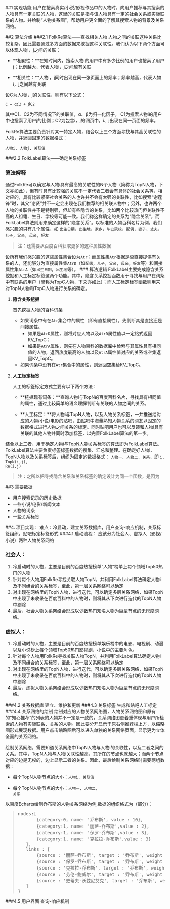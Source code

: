 ##1 实现功能
用户在搜索真实/小说/影视作品中的人物时，向用户推荐与其搜索的人物具有一定关联的人物，这里的关联是指与该人物具有一定的社会关系或实际联系的人物。并绘制“人物关系图”，帮助用户更全面的了解其搜索人物的背景及关系网络。
	
##2 算法介绍
###2.1 FolkRe算法——查找相关人物
人物之间的关联这种关系比较复杂，因此需要通过多方面的数据来挖掘这种关联性。我们认为以下两个方面可以体现人物i，j之间的关联：

- **相似性：**在短时间内，搜索人物i的用户中有多少比例的用户也搜索了用户j；比例越大，代表人物i，j之间越有关联

- **相关性：**人物i，j同时出现在同一张页面上的频率；频率越高，代表人物i，j之间越有关联


设C为人物i，j的关联性，则有以下公式：

<code>C = α*C1 + β*C2</code> 

其中C1、C2为不同情况下的关联值，α、β为归一化因子。
C1为搜索人物i的用户中也搜索了用户j的比例；C2为包含i，j的网页中，i、j出现在同一页面的频率。

FolkRe算法主要负责针对某一特定人物，结合以上三个方面寻找与其高关联性的人物，并返回固定的数据格式：

<code>人物i, 人物j, 关联值</code>

###2.2 FolkLabel算法——确定关系标签
### 算法解释
通过FolkRe可以确定与人物i具有最高的关联性的N个人物（简称为TopN人物，下文亦如此），但有时具有比较强的关联不一定代表二者会有具体的社会关系等，相对应的，具有比较紧密社会关系的人也许并不会有太强的关联性，比如搜索“谢霆锋”时，其父“谢贤”并不一定会出现在我们推荐的相关联人物中；另外，也许两个人物的关联性并不是特别强，但却有些隐含的关系，比如两个比较热门但关联性不高的人祖籍、生日、学校等可能一致。我们称这样确定的关系为“隐含关系”，而FolkLabel算法则用来确定这样的“隐含关系”。以标准的人物百科名片为例，我们感兴趣的只有几个属性，如 <code>出生日期</code>，<code>出生地</code>，<code>家乡</code>，<code>毕业院校</code>，<code>配偶</code>，<code>妻子</code>，<code>丈夫</code>，<code>儿子</code>，<code>父亲</code>，<code>母亲</code>，<code>好友</code>
<blockquote>
<p>注：还需要从百度百科获取更多的这种属性数据</p>
</blockquote>
设所有我们感兴趣的这些属性集合设为<code>Atr</code>；而属性集<code>Atr</code>根据是否直接提供有关系的人，还能够分为直接属性集<code>AtrD</code>（如<code>配偶</code>，<code>儿子</code>，<code>父亲</code>，<code>母亲</code>，<code>好友</code>等）和间接属性集<code>AtrA</code>（如<code>出生日期</code>，<code>出生地</code>等）。
### 算法逻辑
FolkLabel主要完成隐含关系挖掘和人工标定标签这两个功能。其中，隐含关系挖掘函数用于寻找与用户在词条中有联系的用户（简称为TopC人物，下文亦如此）；而人工标定标签函数则用来对TopN人物和TopC人物进行关系的确定。

1. **隐含关系挖掘**

	首先挖掘人物i的百科词条
	- 如果词条中有在<code>Atr</code>集合中的属性（即有直接属性），先判断其是直接还是间接属性。
		- 如果是<code>AtrD</code>属性，则将对应人物以及<code>AtrD</code>属性值以一定格式返回KV_TopC；
		- 如果是<code>AtrA</code>属性，则先在人物百科的数据库中检索与其属性具有相同值的人物，返回热度最高的人物以及<code>AtrA</code>属性值对应的关系或空集返回KV_TopC。
	- 如果词条中没有在<code>Atr</code>集合中的属性，则返回空集给KV_TopC。

2. **人工标定标签**
	
	人工的标签标定方式主要有以下两个方法：

	- **挖掘现有词条：**查询人物i与TopN的百度百科名片，寻找具有相同值的属性，通过比较简单的语义理解判断有关联的人物之间的关系。

	- **人工标定：**将人物i与TopN人物，以及人物关系标签，一并推送给对应的人物/小说/电影的贴吧，由贴吧中海量熟知人物关系的网友以固定的数据格式进行人物之间关系的标定。同时贴吧用户也可以反馈和人物i具有关联的其他人物并同时添加标签，以完善FolkLabel算法的第一步。

结合以上二者，用于确定人物i与TopN人物关系标签的算法即为FolkLabel算法。FolkLabel算法主要负责标签标签数据的搜集、汇总和整理。在确定好人物i、TopN人物以及关系标签后，组织为固定的数据格式：
<code>人物一, 人物二, 关系</code>，即 <code>i, TopN(i,j), Re(i,j)</code>
<blockquote>
<p>注：之所以把寻找隐含关系和关系标签的确定设计为同一个函数，是因为</p>
</blockquote>

##3 需要数据
* 用户搜索记录的历史数据
* 一些小说/电影/新闻文本
* 人物的词条
* 一些关系标签
		
##4. 项目实现：
难点：冷启动，建立关系数据库，用户查询-响应机制，关系标签组织，贴吧标定标签形式
###4.1 启动流程：
应该分为社会人、虚拟人（影视/小说）两种人物关系网络
### 社会人：
1. 冷启动时的人物，主要是目前的百度热搜榜单“人物”榜单上每个领域Top50热门的人物
2. 针对每个人物用FolkRe寻找关联人物TopN，并利用FolkLabel算法确定人物i及不同组合的关系标签，至此，第一层关系网络可以确定
3. 对出现在网络里的TopN人物，进行迭代，可以确定多层关系网络，如果TopN中出现了未收录在百度百科中的人物时，则将其从下次进行迭代的TopN人物中剔除
4. 最后，社会人物关系网络会形成以少数热门知名人物为巨型节点的无尺度网络。
### 虚拟人：
1. 冷启动时的人物，主要是目前的百度热搜榜单娱乐榜中的电影、电视剧、动漫以及小说榜上每个领域Top50热门影视剧、小说中的主要角色。
2. 针对每个人物用FolkRe寻找关联人物TopN，并利用FolkLabel算法确定人物i及不同组合的关系标签，至此，第一层关系网络可以确定
3. 对出现在网络里的TopN人物，进行迭代，可以确定多层关系网络，如果TopN中出现了未收录在百度百科中的人物时，则将其从下次进行迭代的TopN人物中剔除
4. 最后，虚拟人物关系网络会形成以少数热门知名人物为巨型节点的无尺度网络。

###4.2 关系数据库
建立、维护和更新
###4.3 关系标签
生成和贴吧人工标定
###4.4 关系网络的绘制
绘制对应的人物关系网络图，人物关系网络图和原有的“知心推荐”的列表的人物并不一定是一致的，关系网络图更着重体现与用户所检索的人物有实际联系、关系的人物。因此要分开显示于原右侧推荐栏上方，以缩略图形式展现数据。用户点击缩略图后可以进入单独的关系网络页面，显示更为立体全面的关系网络。

绘制关系网络，需要知道关系网络中TopN人物与人物i的关联性，以及二者之间的关系。其中，TopN人物与人物i关联性越高，其所在的节点也就越大；而两个节点对应的边是无权的，边上显示二者的关系。因此，最后绘制关系网络时需要两组数据：

* 每个TopN人物节点的大小：<code>人物i, 关联值</code>

* 每个TopN人物节点的大小：<code>人物一, 人物二, 关系</code>

以百度Echarts绘制乔布斯的人物关系网络为例,数据的组织格式为（部分）：
><pre>
>nodes:[
>        {category:0, name: '乔布斯', value : 10},
>        {category:1, name: '丽萨-乔布斯',value : 2},
>        {category:1, name: '保罗-乔布斯',value : 3},
>        {category:1, name: '克拉拉-乔布斯',value : 3}
>    ],
>    links : [
>        {source : '丽萨-乔布斯', target : '乔布斯', weight : 1, name: '女儿'},
>        {source : '保罗-乔布斯', target : '乔布斯', weight : 2, name: '父亲'},
>        {source : '克拉拉-乔布斯', target : '乔布斯', weight : 1, name: '母亲'},
>        {source : '劳伦-鲍威尔', target : '乔布斯', weight : 2},
>        {source : '史蒂夫-沃兹尼艾克', target : '乔布斯', weight : 3, name: '合伙人'}
>    ]
>}
></pre>

###4.5 用户界面
查询-响应机制
